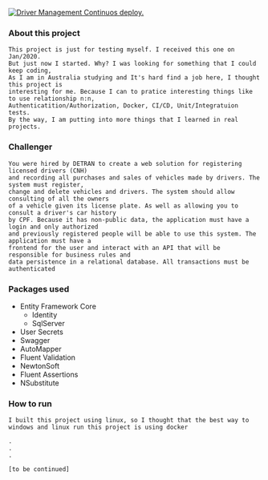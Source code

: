 [![Driver Management Continuos deploy.](https://github.com/andd3rson/drivers-management-backend/actions/workflows/CD-CI.yaml/badge.svg)](https://github.com/andd3rson/drivers-management-backend/actions/workflows/CD-CI.yaml)

### About this project

    This project is just for testing myself. I received this one on Jan/2020. 
    But just now I started. Why? I was looking for something that I could keep coding, 
    As I am in Australia studying and It's hard find a job here, I thought this project is
    interesting for me. Because I can to pratice interesting things like to use relationship n:n, 
    Authenticatition/Authorization, Docker, CI/CD, Unit/Integratuion tests. 
    By the way, I am putting into more things that I learned in real projects. 

     

### Challenger

    You were hired by DETRAN to create a web solution for registering licensed drivers (CNH) 
    and recording all purchases and sales of vehicles made by drivers. The system must register,
    change and delete vehicles and drivers. The system should allow consulting of all the owners 
    of a vehicle given its license plate. As well as allowing you to consult a driver's car history 
    by CPF. Because it has non-public data, the application must have a login and only authorized 
    and previously registered people will be able to use this system. The application must have a 
    frontend for the user and interact with an API that will be responsible for business rules and 
    data persistence in a relational database. All transactions must be authenticated


### Packages used

* Entity Framework Core
  * Identity
  * SqlServer
* User Secrets
* Swagger
* AutoMapper
* Fluent Validation
* NewtonSoft
* Fluent Assertions
* NSubstitute



### How to run 

    I built this project using linux, so I thought that the best way to windows and linux run this project is using docker

    .
    .
    .

    [to be continued] 